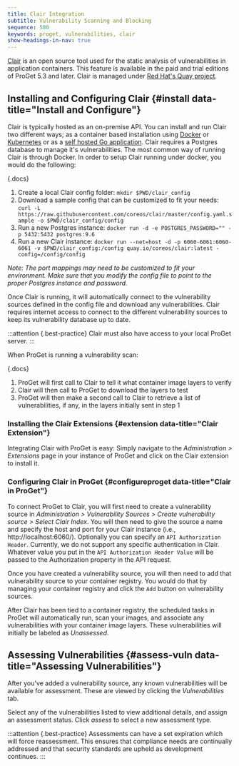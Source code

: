 ```yaml
---
title: Clair Integration
subtitle: Vulnerability Scanning and Blocking
sequence: 500
keywords: proget, vulnerabilities, clair
show-headings-in-nav: true
---
```


[Clair](https://github.com/quay/clair) is an open source tool used for the static analysis of vulnerabilities in application containers. This feature is available in the paid and trial editions of ProGet 5.3 and later.  Clair is managed under [Red Hat's Quay project](https://github.com/quay/quay).

## Installing and Configuring Clair {#install data-title="Install and Configure"}

Clair is typically hosted as an on-premise API.  You can install and run Clair two different ways; as a container based installation using [Docker](https://github.com/quay/clair/blob/master/Documentation/running-clair.md#docker) or [Kubernetes](https://github.com/quay/clair/blob/master/Documentation/local-development.md) or as a [self hosted Go application](https://github.com/quay/clair/blob/master/Documentation/running-clair.md#source). Clair requires a Postgres database to manage it's vulnerabilities.  The most common way of running Clair is through Docker.  In order to setup Clair running under docker, you would do the following:

{.docs}
1. Create a local Clair config folder: `mkdir $PWD/clair_config`
2. Download a sample config that can be customized to fit your needs: `curl -L https://raw.githubusercontent.com/coreos/clair/master/config.yaml.sample -o $PWD/clair_config/config`
3. Run a new Postgres instance: `docker run -d -e POSTGRES_PASSWORD="" -p 5432:5432 postgres:9.6`
4. Run a new Clair instance: `docker run --net=host -d -p 6060-6061:6060-6061 -v $PWD/clair_config:/config quay.io/coreos/clair:latest -config=/config/config`

_Note: The port mappings may need to be customized to fit your environment.  Make sure that you modify the config file to point to the proper Postgres instance and password._

Once Clair is running, it will automatically connect to the vulnerability sources defined in the config file and download any vulnerabilities.  Clair requires internet access to connect to the different vulnerability sources to keep its vulnerability database up to date.

:::attention {.best-practice}
Clair must also have access to your local ProGet server.
:::

When ProGet is running a vulnerability scan:

{.docs} 
1. ProGet will first call to Clair to tell it what container image layers to verify
2. Clair will then call to ProGet to download the layers to test
3. ProGet will then make a second call to Clair to retrieve a list of vulnerabilities, if any, in the layers initially sent in step 1

### Installing the Clair Extensions {#extension data-title="Clair Extension"}


Integrating Clair with ProGet is easy: Simply navigate to the _Administration > Extensions_ page in your instance of ProGet and click on the Clair extension to install it.

### Configuring Clair in ProGet {#configureproget data-title="Clair in ProGet"}


To connect ProGet to Clair, you will first need to create a vulnerability source in _Administration > Vulnerability Sources > Create vulnerability source > Select Clair Index_.  You will then need to give the source a name and specify the host and port for your Clair instance (i.e., http://localhost:6060/).  Optionally you can specify an `API Authorization Header`.  Currently, we do not support any specific authentication in Clair.  Whatever value you put in the `API Authorization Header Value` will be passed to the Authorization property in the API request.

Once you have created a vulnerability source, you will then need to add that vulnerability source to your container registry.  You would do that by managing your container registry and click the `Add` button on vulnerability sources.

After Clair has been tied to a container registry, the scheduled tasks in ProGet will automatically run, scan your images, and associate any vulnerabilities with your container image layers.  These vulnerabilities will initially be labeled as _Unassessed_.

## Assessing Vulnerabilities {#assess-vuln data-title="Assessing Vulnerabilities"}

After you've added a vulnerability source, any known vulnerabilities will be available for assessment. These are viewed by clicking the *Vulnerabilities* tab.

  Select any of the vulnerabilities listed to view additional details, and assign an assessment status. Click *assess* to select a new assessment type.

:::attention {.best-practice}
Assessments can have a set expiration which will force reassessment. This ensures that compliance needs are continually addressed and that security standards are upheld as development continues.
:::
